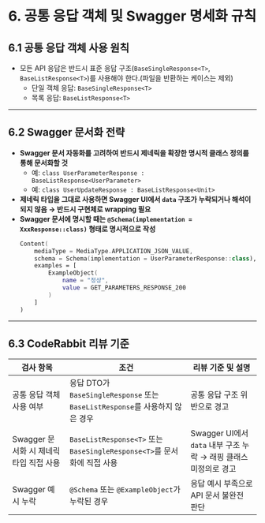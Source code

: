 # 6. 공통 응답 객체 및 Swagger 명세화 규칙
## 6.1 공통 응답 객체 사용 원칙
* 모든 API 응답은 반드시 표준 응답 구조(`BaseSingleResponse<T>`, `BaseListResponse<T>`)를 사용해야 한다.(파일을 반환하는 케이스는 제외)
  * 단일 객체 응답: `BaseSingleResponse<T>`
  * 목록 응답: `BaseListResponse<T>`

---

## 6.2 Swagger 문서화 전략
* **Swagger 문서 자동화를 고려하여 반드시 제네릭을 확장한 명시적 클래스 정의를 통해 문서화할 것**
  * 예: `class UserParameterResponse : BaseListResponse<UserParameter>`
  * 예: `class UserUpdateResponse : BaseListResponse<Unit>`
* **제네릭 타입을 그대로 사용하면 Swagger UI에서 `data` 구조가 누락되거나 해석이 되지 않음 → 반드시 구현체로 wrapping 필요**
* **Swagger 문서에 명시할 때는 `@Schema(implementation = XxxResponse::class)` 형태로 명시적으로 작성**
  ```kotlin
  Content(
      mediaType = MediaType.APPLICATION_JSON_VALUE,
      schema = Schema(implementation = UserParameterResponse::class),
      examples = [
          ExampleObject(
              name = "정상",
              value = GET_PARAMETERS_RESPONSE_200
          )
      ]
  )
  ```

---

## 6.3 CodeRabbit 리뷰 기준
| 검사 항목 | 조건 | 리뷰 기준 및 설명 |
| --- | --- | --- |
| 공통 응답 객체 사용 여부 | 응답 DTO가 `BaseSingleResponse` 또는 `BaseListResponse`를 사용하지 않은 경우 | 공통 응답 구조 위반으로 경고                              |
| Swagger 문서화 시 제네릭 타입 직접 사용 | `BaseListResponse<T>` 또는 `BaseSingleResponse<T>`를 문서화에 직접 사용 | Swagger UI에서 `data` 내부 구조 누락 → 래핑 클래스 미정의로 경고 |
| Swagger 예시 누락 | `@Schema` 또는 `@ExampleObject`가 누락된 경우 | 응답 예시 부족으로 API 문서 불완전 판단 |

